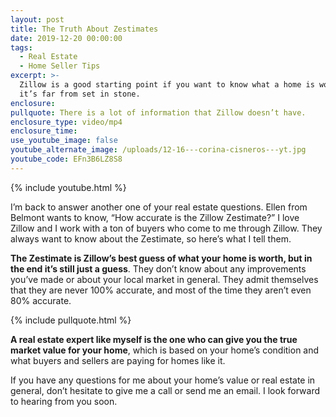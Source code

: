 ```yaml
---
layout: post
title: The Truth About Zestimates
date: 2019-12-20 00:00:00
tags:
  - Real Estate
  - Home Seller Tips
excerpt: >-
  Zillow is a good starting point if you want to know what a home is worth, but
  it’s far from set in stone.
enclosure:
pullquote: There is a lot of information that Zillow doesn’t have.
enclosure_type: video/mp4
enclosure_time:
use_youtube_image: false
youtube_alternate_image: /uploads/12-16---corina-cisneros---yt.jpg
youtube_code: EFn3B6LZ8S8
---
```


{% include youtube.html %}

I’m back to answer another one of your real estate questions. Ellen from Belmont wants to know, “How accurate is the Zillow Zestimate?” I love Zillow and I work with a ton of buyers who come to me through Zillow. They always want to know about the Zestimate, so here’s what I tell them.

**The Zestimate is Zillow’s best guess of what your home is worth, but in the end it’s still just a guess**. They don’t know about any improvements you’ve made or about your local market in general. They admit themselves that they are never 100% accurate, and most of the time they aren’t even 80% accurate.

{% include pullquote.html %}

**A real estate expert like myself is the one who can give you the true market value for your home**, which is based on your home’s condition and what buyers and sellers are paying for homes like it.

If you have any questions for me about your home’s value or real estate in general, don’t hesitate to give me a call or send me an email. I look forward to hearing from you soon.